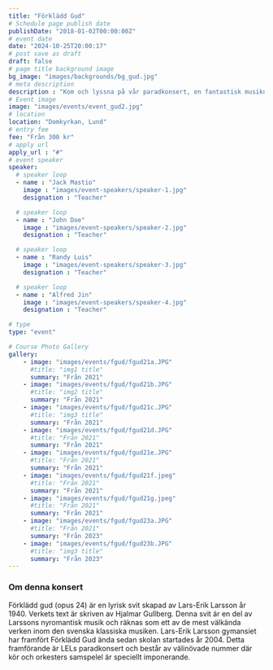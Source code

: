 ```yaml
---
title: "Förklädd Gud"
# Schedule page publish date
publishDate: "2018-01-02T00:00:00Z"
# event date
date: "2024-10-25T20:00:17"
# post save as draft
draft: false
# page title background image
bg_image: "images/backgrounds/bg_gud.jpg"
# meta description
description : "Kom och lyssna på vår paradkonsert, en fantastisk musikupplevelse av Lars-Erik Larsson - Förklädd Gud."
# Event image
image: "images/events/event_gud2.jpg"
# location
location: "Domkyrkan, Lund"
# entry fee
fee: "Från 300 kr"
# apply url
apply_url : "#"
# event speaker
speaker:
  # speaker loop
  - name : "Jack Mastio"
    image : "images/event-speakers/speaker-1.jpg"
    designation : "Teacher"

  # speaker loop
  - name : "John Doe"
    image : "images/event-speakers/speaker-2.jpg"
    designation : "Teacher"

  # speaker loop
  - name : "Randy Luis"
    image : "images/event-speakers/speaker-3.jpg"
    designation : "Teacher"

  # speaker loop
  - name : "Alfred Jin"
    image : "images/event-speakers/speaker-4.jpg"
    designation : "Teacher"

# type
type: "event"

# Course Photo Gallery
gallery:
    - image: "images/events/fgud/fgud21a.JPG"
      #title: "img1 title"
      summary: "Från 2021"
    - image: "images/events/fgud/fgud21b.JPG"
      #title: "img2 title"
      summary: "Från 2021"
    - image: "images/events/fgud/fgud21c.JPG"
      #title: "img3 title"
      summary: "Från 2021"
    - image: "images/events/fgud/fgud21d.JPG"
      #title: "Från 2021"
      summary: "Från 2021"
    - image: "images/events/fgud/fgud21e.JPG"
      #title: "Från 2021"
      summary: "Från 2021"
    - image: "images/events/fgud/fgud21f.jpeg"
      #title: "Från 2021"
      summary: "Från 2021"
    - image: "images/events/fgud/fgud21g.jpeg"
      #title: "Från 2021"
      summary: "Från 2021"
    - image: "images/events/fgud/fgud23a.JPG"
      #title: "Från 2021"
      summary: "Från 2023"
    - image: "images/events/fgud/fgud23b.JPG"
      #title: "img3 title"
      summary: "Från 2023"                  
---
```


### Om denna konsert

Förklädd gud (opus 24) är en lyrisk svit skapad av Lars-Erik Larsson år 1940. Verkets text är skriven av Hjalmar Gullberg. Denna svit är en del av Larssons nyromantisk musik och räknas som ett av de mest välkända verken inom den svenska klassiska musiken. Lars-Erik Larsson gymansiet har framfört Förklädd Gud ända sedan skolan startades år 2004. Detta framförande är LELs paradkonsert och består av välinövade nummer där kör och orkesters samspelel är speciellt imponerande.     